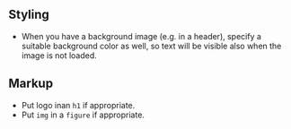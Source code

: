 
## Styling

* When you have a background image (e.g. in a header), specify a suitable background color as well, so text will be visible also when the image is not loaded.

## Markup

* Put logo inan `h1` if appropriate.
* Put `img` in a `figure` if appropriate.
